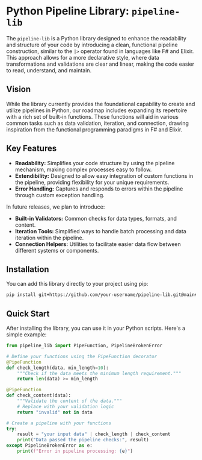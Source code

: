 # Python Pipeline Library: `pipeline-lib`

The `pipeline-lib` is a Python library designed to enhance the readability and structure of your code by introducing a clean, functional pipeline construction, similar to the `|>` operator found in languages like F# and Elixir. This approach allows for a more declarative style, where data transformations and validations are clear and linear, making the code easier to read, understand, and maintain.

## Vision

While the library currently provides the foundational capability to create and utilize pipelines in Python, our roadmap includes expanding its repertoire with a rich set of built-in functions. These functions will aid in various common tasks such as data validation, iteration, and connection, drawing inspiration from the functional programming paradigms in F# and Elixir.

## Key Features

- **Readability:** Simplifies your code structure by using the pipeline mechanism, making complex processes easy to follow.
- **Extendibility:** Designed to allow easy integration of custom functions in the pipeline, providing flexibility for your unique requirements.
- **Error Handling:** Captures and responds to errors within the pipeline through custom exception handling.

In future releases, we plan to introduce:

- **Built-in Validators:** Common checks for data types, formats, and content.
- **Iteration Tools:** Simplified ways to handle batch processing and data iteration within the pipeline.
- **Connection Helpers:** Utilities to facilitate easier data flow between different systems or components.

## Installation

You can add this library directly to your project using pip:

```bash
pip install git+https://github.com/your-username/pipeline-lib.git@main#egg=pipeline-lib
```

## Quick Start
After installing the library, you can use it in your Python scripts. Here's a simple example:

```python
from pipeline_lib import PipeFunction, PipelineBrokenError

# Define your functions using the PipeFunction decorator
@PipeFunction
def check_length(data, min_length=10):
    """Check if the data meets the minimum length requirement."""
    return len(data) >= min_length

@PipeFunction
def check_content(data):
    """Validate the content of the data."""
    # Replace with your validation logic
    return "invalid" not in data

# Create a pipeline with your functions
try:
    result = "your input data" | check_length | check_content
    print("Data passed the pipeline checks:", result)
except PipelineBrokenError as e:
    print(f"Error in pipeline processing: {e}")

```
